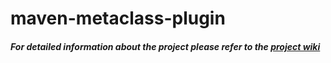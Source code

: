 # maven-metaclass-plugin

##### For detailed information about the project please refer to the [project wiki](https://github.com/JoseCanova/maven-metaclass-plugin/wiki)
